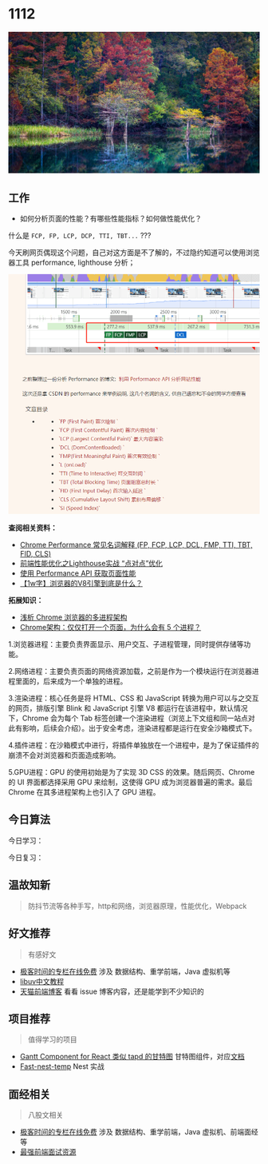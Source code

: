 
# 1112

![](./bg-imgs/1112.jpg)

## 工作

- 如何分析页面的性能？有哪些性能指标？如何做性能优化？

什么是 `FCP, FP, LCP, DCP, TTI, TBT...` ??? 

今天刷网页偶现这个问题，自己对这方面是不了解的，不过隐约知道可以使用浏览器工具 performance, lighthouse 分析；

![](./imgs/fcp.png)


**查阅相关资料：**

- [Chrome Performance 常见名词解释 (FP, FCP, LCP, DCL, FMP, TTI, TBT, FID, CLS)](https://blog.csdn.net/c_kite/article/details/104237256)
- [前端性能优化之Lighthouse实战 “点对点”优化](https://juejin.cn/post/7016922364185149477)
- [使用 Performance API 获取页面性能](https://juejin.cn/post/6973567030528065573)
- [【1w字】浏览器的V8引擎到底是什么？](https://juejin.cn/post/6963620408742379533)


**拓展知识：**

- [浅析 Chrome 浏览器的多进程架构](https://blog.csdn.net/weixin_42071117/article/details/104595132)
- [Chrome架构：仅仅打开一个页面，为什么会有 5 个进程？](https://juejin.cn/post/6844904090439254030)

1.浏览器进程：主要负责界面显示、用户交互、子进程管理，同时提供存储等功能。

2.网络进程：主要负责页面的网络资源加载，之前是作为一个模块运行在浏览器进程里面的，后来成为一个单独的进程。

3.渲染进程：核心任务是将 HTML、CSS 和 JavaScript 转换为用户可以与之交互的网页，排版引擎 Blink 和 JavaScript 引擎 V8 都运行在该进程中，默认情况下，Chrome 会为每个 Tab 标签创建一个渲染进程（浏览上下文组和同一站点对此有影响，后续会介绍）。出于安全考虑，渲染进程都是运行在安全沙箱模式下。

4.插件进程：在沙箱模式中进行，将插件单独放在一个进程中，是为了保证插件的崩溃不会对浏览器和页面造成影响。

5.GPU进程：GPU 的使用初始是为了实现 3D CSS 的效果。随后网页、Chrome 的 UI 界面都选择采用 GPU 来绘制，这使得 GPU 成为浏览器普遍的需求。最后 Chrome 在其多进程架构上也引入了 GPU 进程。



## 今日算法

今日学习：


今日复习：


## 温故知新
> 防抖节流等各种手写，http和网络，浏览器原理，性能优化，Webpack


## 好文推荐
> 有感好文

- [极客时间的专栏在线免费](https://doc.vercel.app/frontend/) 涉及 数据结构、重学前端，Java 虚拟机等
- [libuv中文教程](https://github.com/luohaha/Chinese-uvbook)
- [天猫前端博客](https://github.com/tmallfe/tmallfe.github.io) 看看 issue 博客内容，还是能学到不少知识的

## 项目推荐
> 值得学习的项目

- [Gantt Component for React 类似 tapd 的甘特图](https://github.com/ahwgs/react-gantt) 甘特图组件，对应[文档](https://ahwgs.github.io/react-gantt/#/component)
- [Fast-nest-temp](https://github.com/ahwgs/fast_nest_temp) Nest 实战

## 面经相关
> 八股文相关

- [极客时间的专栏在线免费](https://doc.vercel.app/frontend/) 涉及 数据结构、重学前端，Java 虚拟机、前端面经等
- [最强前端面试资源](https://github.com/whylisa/front-end-interview)

